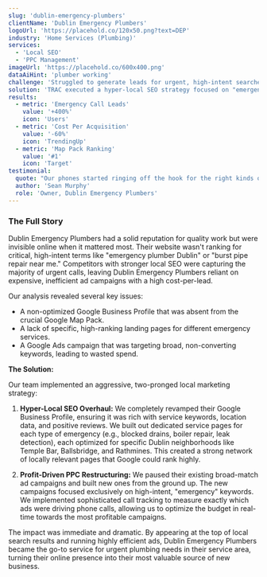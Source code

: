 ```yaml
---
slug: 'dublin-emergency-plumbers'
clientName: 'Dublin Emergency Plumbers'
logoUrl: 'https://placehold.co/120x50.png?text=DEP'
industry: 'Home Services (Plumbing)'
services:
  - 'Local SEO'
  - 'PPC Management'
imageUrl: 'https://placehold.co/600x400.png'
dataAiHint: 'plumber working'
challenge: 'Struggled to generate leads for urgent, high-intent searches. Their competition dominated the Google Map Pack, and they had a high cost-per-acquisition from their ad campaigns.'
solution: 'TRAC executed a hyper-local SEO strategy focused on "emergency plumber Dublin" and neighborhood-specific terms. We restructured their Google Ads account to prioritize high-intent keywords and set up robust call tracking. We also built out specific service pages for issues like burst pipes and blocked drains.'
results:
  - metric: 'Emergency Call Leads'
    value: '+400%'
    icon: 'Users'
  - metric: 'Cost Per Acquisition'
    value: '-60%'
    icon: 'TrendingUp'
  - metric: 'Map Pack Ranking'
    value: '#1'
    icon: 'Target'
testimonial:
  quote: "Our phones started ringing off the hook for the right kinds of jobs. TRAC's local SEO and PPC work delivered exactly what they promised: more emergency calls and a lower ad spend."
  author: 'Sean Murphy'
  role: 'Owner, Dublin Emergency Plumbers'
---
```


### The Full Story

Dublin Emergency Plumbers had a solid reputation for quality work but were invisible online when it mattered most. Their website wasn't ranking for critical, high-intent terms like "emergency plumber Dublin" or "burst pipe repair near me." Competitors with stronger local SEO were capturing the majority of urgent calls, leaving Dublin Emergency Plumbers reliant on expensive, inefficient ad campaigns with a high cost-per-lead.

Our analysis revealed several key issues:
- A non-optimized Google Business Profile that was absent from the crucial Google Map Pack.
- A lack of specific, high-ranking landing pages for different emergency services.
- A Google Ads campaign that was targeting broad, non-converting keywords, leading to wasted spend.

**The Solution:**

Our team implemented an aggressive, two-pronged local marketing strategy:

1.  **Hyper-Local SEO Overhaul:** We completely revamped their Google Business Profile, ensuring it was rich with service keywords, location data, and positive reviews. We built out dedicated service pages for each type of emergency (e.g., blocked drains, boiler repair, leak detection), each optimized for specific Dublin neighborhoods like Temple Bar, Ballsbridge, and Rathmines. This created a strong network of locally relevant pages that Google could rank highly.

2.  **Profit-Driven PPC Restructuring:** We paused their existing broad-match ad campaigns and built new ones from the ground up. The new campaigns focused exclusively on high-intent, "emergency" keywords. We implemented sophisticated call tracking to measure exactly which ads were driving phone calls, allowing us to optimize the budget in real-time towards the most profitable campaigns.

The impact was immediate and dramatic. By appearing at the top of local search results and running highly efficient ads, Dublin Emergency Plumbers became the go-to service for urgent plumbing needs in their service area, turning their online presence into their most valuable source of new business.
